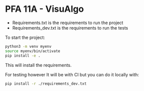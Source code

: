 # PFA 11A - VisuAlgo 

- Requirements.txt is the requirements to run the project
- Requirements_dev.txt is the requirements to run the tests

To start the project:
```bash
python3 -m venv myenv
source myenv/bin/activate
pip install -e .
```
This will install the requirements.

For testing however It will be with CI but you can do it locally with:
```bash
pip install -r ./requirements_dev.txt
```

